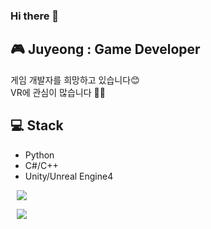 ### Hi there 👋

<!--
**JuyeongHwang/JuyeongHwang** is a ✨ _special_ ✨ repository because its `README.md` (this file) appears on your GitHub profile.

Here are some ideas to get you started:

- 🔭 I’m currently working on ...
- 🌱 I’m currently learning ...
- 👯 I’m looking to collaborate on ...
- 🤔 I’m looking for help with ...
- 💬 Ask me about ...
- 📫 How to reach me: ...
- 😄 Pronouns: ...
- ⚡ Fun fact: ...
-->

## 🎮 Juyeong : Game Developer

게임 개발자를 희망하고 있습니다😊<br>
VR에 관심이 많습니다 👀👀

## 💻 Stack

- Python
- C#/C++
- Unity/Unreal Engine4



<a href="https://github.com/JuyeongHwang">
    <img 
        src="http://img.shields.io/badge/-GitHub-black?style=flat&logo=GitHub&link=https://github.com/JuyeongHwang"
        style="height : auto; margin-left : 10px; margin-right : 10px;"/>
</a>

<img 
    src="http://img.shields.io/badge/-Python-black?style=flat&logo=Python"
    style="height : auto; margin-left : 10px; margin-right : 10px;"/>
